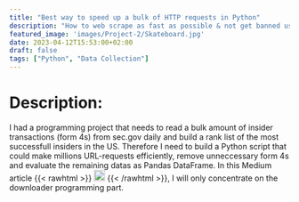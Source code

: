 ```yaml
---
title: "Best way to speed up a bulk of HTTP requests in Python"
description: "How to web scrape as fast as possible & not get banned using Asyncio?"
featured_image: 'images/Project-2/Skateboard.jpg'
date: 2023-04-12T15:53:00+02:00
draft: false
tags: ["Python", "Data Collection"]
---
```


# Description:
I had a programming project that needs to read a bulk amount of insider transactions (form 4s) from sec.gov daily and build a rank list of the most successfull insiders in the US. Therefore I need to build a Python script that could make millions URL-requests efficiently, remove unneccessary form 4s and evaluate the remaining datas as Pandas DataFrame. In this Medium article {{< rawhtml >}} 
  <a href="https://gunardi-dashboard.herokuapp.com" target="_blank"><img src="/images/siteimages/link_icon.png" style="width:20px;height:20px;"></a>
{{< /rawhtml >}}, I will only concentrate on the downloader programming part.
